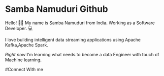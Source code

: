 # Samba Namuduri Github

Hello! 👋🏼 My name is Samba Namuduri from India. Working as a Software Developer. 💻

I love building intelligent data streaming applications using Apache Kafka,Apache Spark.

<em>Right now</em> I'm learning what needs to become a data Engineer with touch of Machine learning. 


#Connect With me
<i class="fa fa-linkedin-square" style="font-size:36px"></i>
